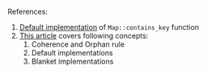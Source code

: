 References:
1. [Default implementation](https://github.com/rust-lang/rust/pull/8246/files) of `Map::contains_key` function
2. [This article](https://doc.rust-lang.org/book/ch10-02-traits.html) covers following concepts:
   1. Coherence and Orphan rule
   2. Default implementations
   3. Blanket implementations
